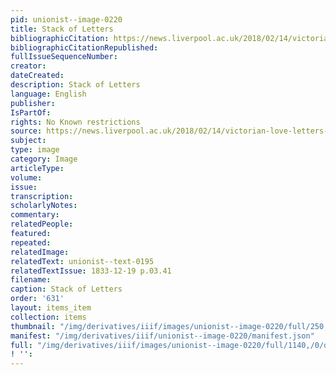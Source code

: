 ```yaml
---
pid: unionist--image-0220
title: Stack of Letters
bibliographicCitation: https://news.liverpool.ac.uk/2018/02/14/victorian-love-letters-from-the-archives/
bibliographicCitationRepublished: 
fullIssueSequenceNumber: 
creator: 
dateCreated: 
description: Stack of Letters
language: English
publisher: 
IsPartOf: 
rights: No Known restrictions
source: https://news.liverpool.ac.uk/2018/02/14/victorian-love-letters-from-the-archives/
subject: 
type: image
category: Image
articleType: 
volume: 
issue: 
transcription: 
scholarlyNotes: 
commentary: 
relatedPeople: 
featured: 
repeated: 
relatedImage: 
relatedText: unionist--text-0195
relatedTextIssue: 1833-12-19 p.03.41
filename: 
caption: Stack of Letters
order: '631'
layout: items_item
collection: items
thumbnail: "/img/derivatives/iiif/images/unionist--image-0220/full/250,/0/default.jpg"
manifest: "/img/derivatives/iiif/unionist--image-0220/manifest.json"
full: "/img/derivatives/iiif/images/unionist--image-0220/full/1140,/0/default.jpg"
! '': 
---
```

